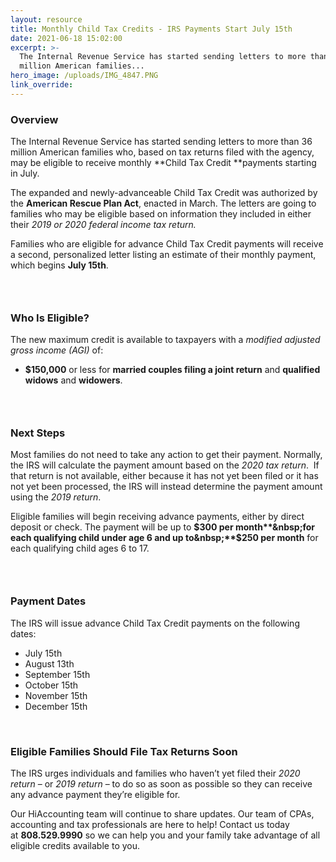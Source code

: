 ```yaml
---
layout: resource
title: Monthly Child Tax Credits - IRS Payments Start July 15th
date: 2021-06-18 15:02:00
excerpt: >-
  The Internal Revenue Service has started sending letters to more than 36
  million American families...
hero_image: /uploads/IMG_4847.PNG
link_override:
---
```


### ​​​​​​**Overview**

The Internal Revenue Service has started sending letters to more than 36 million American families who, based on tax returns filed with the agency, may be eligible to receive monthly&nbsp;**Child Tax Credit&nbsp;**payments starting in July.

The expanded and newly-advanceable Child Tax Credit was authorized by the&nbsp;**American Rescue Plan Act**, enacted in March. The letters are going to families who may be eligible based on information they included in either their&nbsp;*2019*&nbsp;*or*&nbsp;*2020 federal income tax return.*

Families who are eligible for advance Child Tax Credit payments will receive a second, personalized letter listing an estimate of their monthly payment, which begins&nbsp;**July 15th**.

### &nbsp;

### **Who Is Eligible?**

The new maximum credit is available to taxpayers with a&nbsp;*modified adjusted gross income (AGI)*&nbsp;of:

* **$150,000**&nbsp;or less for&nbsp;**married couples filing a joint return**&nbsp;and&nbsp;**qualified widows**&nbsp;and&nbsp;**widowers**.

### &nbsp;

### **Next Steps**

Most families do not need to take any action to get their payment. Normally, the IRS will calculate the payment amount based on the&nbsp;*2020 tax return*.&nbsp; If that return is not available, either because it has not yet been filed or it has not yet been processed, the IRS will instead determine the payment amount using the&nbsp;*2019 return*.

Eligible families will begin receiving advance payments, either by direct deposit or check. The payment will be up to&nbsp;**$300 per month**&nbsp;for each qualifying child under age 6 and up to&nbsp;**$250 per month**&nbsp;for each qualifying child ages 6 to 17.

### &nbsp;

### **Payment Dates**

The IRS will issue advance Child Tax Credit payments on the following dates:

* July 15th&nbsp; &nbsp; &nbsp; &nbsp;
* August 13th&nbsp; &nbsp; &nbsp; &nbsp;
* September 15th&nbsp; &nbsp; &nbsp; &nbsp;
* October 15th&nbsp; &nbsp; &nbsp; &nbsp;
* November 15th&nbsp; &nbsp; &nbsp; &nbsp;
* December 15th

&nbsp;

### **Eligible Families Should File Tax Returns Soon**

The IRS urges individuals and families who haven’t yet filed their&nbsp;*2020 return*&nbsp;– or&nbsp;*2019 return*&nbsp;– to do so as soon as possible so they can receive any advance payment they’re eligible for.

Our HiAccounting team will continue to share updates. Our team of CPAs, accounting and tax professionals are here to help\! Contact us today at&nbsp;**808\.529.9990**&nbsp;so we can help you and your family take advantage of all eligible credits available to you.&nbsp;
